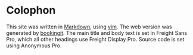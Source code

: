 # Colophon

This site was written in [Markdown][markdown], using [vim][vim].  The web version was generated by [bookingit][bookingit].  The main title and body text is set in Freight Sans Pro, which all other headings use
Freight Display Pro.  Source code is set using Anonymous Pro.

[markdown]: https://daringfireball.net/projects/markdown/
[vim]: http://vim.org
[bookingit]: http://github.com/davetron5000/bookingit
